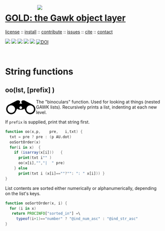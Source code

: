 <a name=top><img align=right width=400 src="https://github.com/timm/gold/blob/master/etc/img/coins.png">
<h1 align=left><a href="/README.md#top">GOLD: the Gawk object layer</a></h1> 
<p align=left> <a
href="https://github.com/timm/gold/blob/master/LICENSE.md#top">license</a> :: <a
href="https://github.com/timm/gold/blob/master/INSTALL.md#top">install</a> :: <a
href="https://github.com/timm/gold/blob/master/CODE_OF_CONDUCT.md#top">contribute</a> :: <a
href="https://github.com/timm/gold/issues">issues</a> :: <a
href="https://github.com/timm/gold/blob/master/CITATION.md#top">cite</a> :: <a
href="https://github.com/timm/gold/blob/master/CONTACT.md#top">contact</a> </p><p align=left> 
<img src="https://img.shields.io/badge/license-mit-red">   
<img src="https://img.shields.io/badge/language-gawk-orange">    
<img src="https://img.shields.io/badge/purpose-ai,se-blueviolet">
<img src="https://img.shields.io/badge/platform-mac,*nux-informational">
<a href="https://travis-ci.org/github/timm/gold"><img 
src="https://travis-ci.org/timm/gold.svg?branch=master"></a>
<a href="https://zenodo.org/badge/latestdoi/237838701"><img i
   src="https://zenodo.org/badge/237838701.svg" alt="DOI"></a>
</p><br clear=all>


# String functions

## oo(lst, [prefix] )

<img align=left src="../etc/img/binoculars.png" width=100>
The "binoculars" function. Used for looking at things (nested
GAWK lists).
Recursively prints a list, indenting at each new level.

If `prefix` is supplied, print that string first.

```awk
function oo(x,p,    pre,   i,txt) {
  txt = pre ? pre : (p AU.dot)
  ooSortOrder(x)
  for(i in x)  {
    if (isarray(x[i]))   {
      print(txt i"" )
      oo(x[i],"","|  " pre)
    } else
      print(txt i (x[i]==""?"": ": " x[i])) }
}
```

List contents are sorted either numerically or
alphanumerically, depending on the list's keys.

```awk
function ooSortOrder(x, i) {
  for (i in x)
   return PROCINFO["sorted_in"] =\
     typeof(i+1)=="number" ? "@ind_num_asc" : "@ind_str_asc"
}
```
